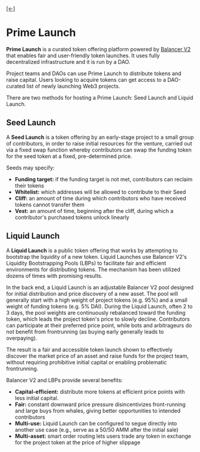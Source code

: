 [\[←\]](../prime-dao.md)

# Prime Launch

**Prime Launch** is a curated token offering platform powered by [Balancer V2](https://docs.balancer.fi/) that enables fair and user-friendly token launches. It uses fully decentralized infrastructure and it is run by a DAO.

Project teams and DAOs can use Prime Launch to distribute tokens and raise capital. Users looking to acquire tokens can get access to a DAO-curated list of newly launching Web3 projects.

There are two methods for hosting a Prime Launch: Seed Launch and Liquid Launch.

## Seed Launch

A **Seed Launch** is a token offering by an early-stage project to a small group of contributors, in order to raise initial resources for the venture, carried out via a fixed swap function whereby contributors can swap the funding token for the seed token at a fixed, pre-determined price.

Seeds may specify:
- **Funding target:** if the funding target is not met, contributors can reclaim their tokens
- **Whitelist:** which addresses will be allowed to contribute to their Seed
- **Cliff:** an amount of time during which contributors who have received tokens cannot transfer them
- **Vest:** an amount of time, beginning after the cliff, during which a contributor's purchased tokens unlock linearly

## Liquid Launch

A **Liquid Launch** is a public token offering that works by attempting to bootstrap the liquidity of a new token. Liquid Launches use Balancer V2's Liquidity Bootstrapping Pools (LBPs) to facilitate fair and efficient environments for distributing tokens. The mechanism has been utilized dozens of times with promising results.

In the back end, a Liquid Launch is an adjustable Balancer V2 pool designed for initial distribution and price discovery of a new asset. The pool will generally start with a high weight of project tokens (e.g. 95%) and a small weight of funding tokens (e.g. 5% DAI). During the Liquid Launch, often 2 to 3 days, the pool weights are continuously rebalanced toward the funding token, which leads the project token's price to slowly decline. Contributors can participate at their preferred price point, while bots and arbitrageurs do not benefit from frontrunning (as buying early generally leads to overpaying).

The result is a fair and accessible token launch shown to effectively discover the market price of an asset and raise funds for the project team, without requiring prohibitive initial capital or enabling problematic frontrunning.

Balancer V2 and LBPs provide several benefits:
- **Capital-efficient:** distribute more tokens at efficient price points with less initial capital.
- **Fair:** constant downward price pressure disincentivizes front-running and large buys from whales, giving better opportunities to intended contributors
- **Multi-use:** Liquid Launch can be configured to segue directly into another use case (e.g., serve as a 50/50 AMM after the initial sale)
- **Multi-asset:** smart order routing lets users trade any token in exchange for the project token at the price of higher slippage

